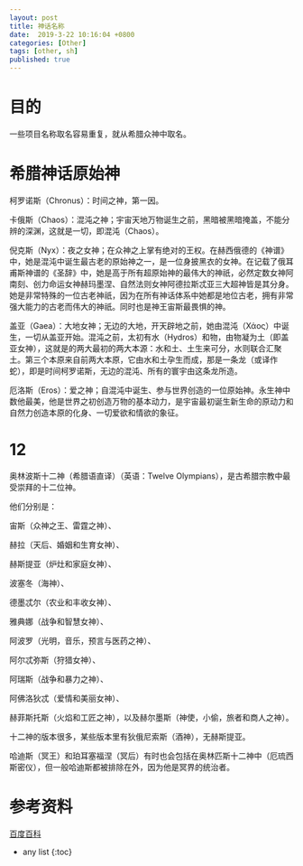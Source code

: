 ```yaml
---
layout: post
title: 神话名称
date:  2019-3-22 10:16:04 +0800
categories: [Other]
tags: [other, sh]
published: true
---
```


# 目的

一些项目名称取名容易重复，就从希腊众神中取名。

# 希腊神话原始神

柯罗诺斯（Chronus）：时间之神，第一因。

卡俄斯（Chaos）：混沌之神；宇宙天地万物诞生之前，黑暗被黑暗掩盖，不能分辨的深渊，这就是一切，即混沌（Chaos）。

倪克斯（Nyx）：夜之女神；在众神之上掌有绝对的王权。在赫西俄德的《神谱》中，她是混沌中诞生最古老的原始神之一，是一位身披黑衣的女神。在记载了俄耳甫斯神谱的《圣辞》中，她是高于所有超原始神的最伟大的神祇，必然定数女神阿南刻、创力命运女神赫玛墨涅、自然法则女神阿德拉斯忒亚三大超神皆是其分身。她是非常特殊的一位古老神祇，因为在所有神话体系中她都是地位古老，拥有非常强大能力的古老而伟大的神祇。同时也是神王宙斯最畏惧的神。

盖亚（Gaea）：大地女神；无边的大地，开天辟地之前，她由混沌（Χάος）中诞生，一切从盖亚开始。混沌之前，太初有水（Hydros）和物，由物凝为土（即盖亚女神），这就是的两大最初的两大本源：水和土、土生来可分，水则联合汇聚土。第三个本原来自前两大本原，它由水和土孕生而成，那是一条龙（或译作蛇），即是时间柯罗诺斯，无边的混沌、所有的寰宇由这条龙所造。

厄洛斯（Eros）：爱之神；自混沌中诞生、参与世界创造的一位原始神。永生神中数他最美，他是世界之初创造万物的基本动力，是宇宙最初诞生新生命的原动力和自然力创造本原的化身、一切爱欲和情欲的象征。


# 12

奥林波斯十二神（希腊语直译）（英语：Twelve Olympians），是古希腊宗教中最受崇拜的十二位神。

他们分别是：

宙斯（众神之王、雷霆之神）、

赫拉（天后、婚姻和生育女神）、

赫斯提亚（炉灶和家庭女神）、

波塞冬（海神）、

德墨忒尔（农业和丰收女神）、

雅典娜（战争和智慧女神）、

阿波罗（光明，音乐，预言与医药之神）、

阿尔忒弥斯（狩猎女神）、

阿瑞斯（战争和暴力之神）、

阿佛洛狄忒（爱情和美丽女神）、

赫菲斯托斯（火焰和工匠之神），以及赫尔墨斯（神使，小偷，旅者和商人之神）。

十二神的版本很多，某些版本里有狄俄尼索斯（酒神），无赫斯提亚。 

哈迪斯（冥王）和珀耳塞福涅（冥后）有时也会包括在奥林匹斯十二神中（厄琉西斯密仪），但一般哈迪斯都被排除在外，因为他是冥界的统治者。 

# 参考资料

[百度百科](https://baike.baidu.com/item/%E5%B8%8C%E8%85%8A%E5%8E%9F%E5%A7%8B%E7%A5%9E/8527967?fr=aladdin)

* any list
{:toc}